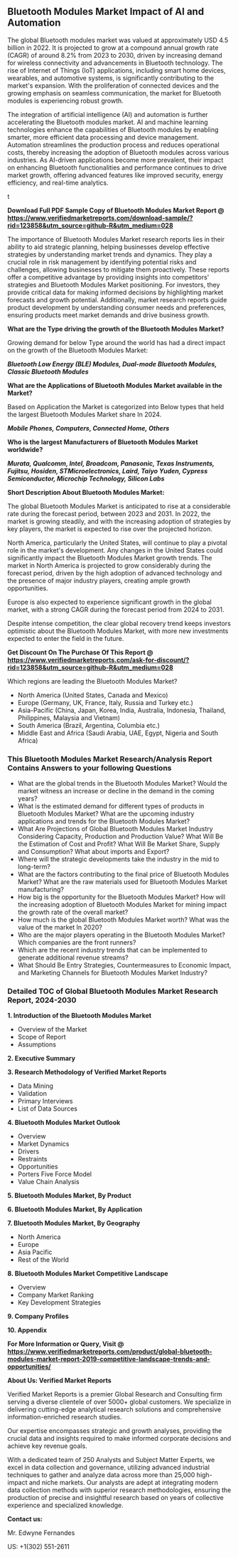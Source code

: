 <h2>Bluetooth Modules Market Impact of AI and Automation</h2><p>The global Bluetooth modules market was valued at approximately USD 4.5 billion in 2022. It is projected to grow at a compound annual growth rate (CAGR) of around 8.2% from 2023 to 2030, driven by increasing demand for wireless connectivity and advancements in Bluetooth technology. The rise of Internet of Things (IoT) applications, including smart home devices, wearables, and automotive systems, is significantly contributing to the market's expansion. With the proliferation of connected devices and the growing emphasis on seamless communication, the market for Bluetooth modules is experiencing robust growth.</p><p>The integration of artificial intelligence (AI) and automation is further accelerating the Bluetooth modules market. AI and machine learning technologies enhance the capabilities of Bluetooth modules by enabling smarter, more efficient data processing and device management. Automation streamlines the production process and reduces operational costs, thereby increasing the adoption of Bluetooth modules across various industries. As AI-driven applications become more prevalent, their impact on enhancing Bluetooth functionalities and performance continues to drive market growth, offering advanced features like improved security, energy efficiency, and real-time analytics.</p>t</p><p id="" class=""><strong>Download Full PDF Sample Copy of Bluetooth Modules Market Report @ <a href="https://www.verifiedmarketreports.com/download-sample/?rid=123858&utm_source=github-R&utm_medium=028" target="_blank">https://www.verifiedmarketreports.com/download-sample/?rid=123858&utm_source=github-R&utm_medium=028</a></strong></p><p>The importance of&nbsp;Bluetooth Modules Market research reports lies in their ability to aid strategic planning, helping businesses develop effective strategies by understanding market trends and dynamics. They play a crucial role in risk management by identifying potential risks and challenges, allowing businesses to mitigate them proactively. These reports offer a competitive advantage by providing insights into competitors' strategies and Bluetooth Modules Market positioning. For investors, they provide critical data for making informed decisions by highlighting market forecasts and growth potential. Additionally, market research reports guide product development by understanding consumer needs and preferences, ensuring products meet market demands and drive business growth.</p><p><strong>What are the&nbsp;Type driving the growth of the Bluetooth Modules Market?</strong></p><p id="" class="">Growing demand for below Type around the world has had a direct impact on the growth of the Bluetooth Modules Market:</p><em><strong>Bluetooth Low Energy (BLE) Modules, Dual-mode Bluetooth Modules, Classic Bluetooth Modules</strong></em></p><strong>What are the&nbsp;Applications&nbsp;of Bluetooth Modules Market available in the Market?</strong></p><p id="" class="">Based on Application the Market is categorized into Below types that held the largest Bluetooth Modules Market share In 2024.</p><em><strong>Mobile Phones, Computers, Connected Home, Others</strong></em></p><strong>Who is the largest Manufacturers of Bluetooth Modules Market worldwide?</strong></p><p><em><strong>Murata, Qualcomm, Intel, Broadcom, Panasonic, Texas Instruments, Fujitsu, Hosiden, STMicroelectronics, Laird, Taiyo Yuden, Cypress Semiconductor, Microchip Technology, Silicon Labs</strong></em></p><p id="" class=""><strong>Short Description About Bluetooth Modules Market:</strong></p><p>The global Bluetooth Modules Market is anticipated to rise at a considerable rate during the forecast period, between 2023 and 2031. In 2022, the market is growing steadily, and with the increasing adoption of strategies by key players, the market is expected to rise over the projected horizon.</p><p>North America, particularly the United States, will continue to play a pivotal role in the market's development. Any changes in the United States could significantly impact the Bluetooth Modules Market growth trends. The market in North America is projected to grow considerably during the forecast period, driven by the high adoption of advanced technology and the presence of major industry players, creating ample growth opportunities.</p><p>Europe is also expected to experience significant growth in the global market, with a strong CAGR during the forecast period from 2024 to 2031.</p><p>Despite intense competition, the clear global recovery trend keeps investors optimistic about the Bluetooth Modules Market, with more new investments expected to enter the field in the future.</p><p id="" class=""><strong>Get Discount On The Purchase Of This Report @ <a href="https://www.verifiedmarketreports.com/ask-for-discount/?rid=123858&utm_source=github-R&utm_medium=028" target="_blank">https://www.verifiedmarketreports.com/ask-for-discount/?rid=123858&utm_source=github-R&utm_medium=028</a></strong></p>Which regions are leading the Bluetooth Modules Market?</p><ul><li>North America (United States, Canada and Mexico)</li><li>Europe (Germany, UK, France, Italy, Russia and Turkey etc.)</li><li>Asia-Pacific (China, Japan, Korea, India, Australia, Indonesia, Thailand, Philippines, Malaysia and Vietnam)</li><li>South America (Brazil, Argentina, Columbia etc.)</li><li>Middle East and Africa (Saudi Arabia, UAE, Egypt, Nigeria and South Africa)</li></ul><h3 id="" class="">This Bluetooth Modules Market Research/Analysis Report Contains Answers to your following Questions</h3><ul><li>What are the global trends in the Bluetooth Modules Market? Would the market witness an increase or decline in the demand in the coming years?</li><li>What is the estimated demand for different types of products in Bluetooth Modules Market? What are the upcoming industry applications and trends for the Bluetooth Modules Market?</li><li>What Are Projections of Global Bluetooth Modules Market Industry Considering Capacity, Production and Production Value? What Will Be the Estimation of Cost and Profit? What Will Be Market Share, Supply and Consumption? What about imports and Export?</li><li>Where will the strategic developments take the industry in the mid to long-term?</li><li>What are the factors contributing to the final price of Bluetooth Modules Market? What are the raw materials used for Bluetooth Modules Market manufacturing?</li><li>How big is the opportunity for the Bluetooth Modules Market? How will the increasing adoption of Bluetooth Modules Market for mining impact the growth rate of the overall market?</li><li>How much is the global Bluetooth Modules Market worth? What was the value of the market In 2020?</li><li>Who are the major players operating in the Bluetooth Modules Market? Which companies are the front runners?</li><li>Which are the recent industry trends that can be implemented to generate additional revenue streams?</li><li>What Should Be Entry Strategies, Countermeasures to Economic Impact, and Marketing Channels for Bluetooth Modules Market Industry?</li></ul><h3 id="" class="">Detailed TOC of Global Bluetooth Modules Market Research Report, 2024-2030</h3><p id="" class=""><strong>1. Introduction of the Bluetooth Modules Market</strong></p><ul><li>Overview of the Market</li><li>Scope of Report</li><li>Assumptions</li></ul><p id="" class=""><strong>2. Executive Summary</strong></p><p id="" class=""><strong>3. Research Methodology of Verified Market Reports</strong></p><ul><li>Data Mining</li><li>Validation</li><li>Primary Interviews</li><li>List of Data Sources</li></ul><p id="" class=""><strong>4. Bluetooth Modules Market Outlook</strong></p><ul><li>Overview</li><li>Market Dynamics</li><li>Drivers</li><li>Restraints</li><li>Opportunities</li><li>Porters Five Force Model</li><li>Value Chain Analysis</li></ul><p id="" class=""><strong>5. Bluetooth Modules Market, By Product</strong></p><p id="" class=""><strong>6. Bluetooth Modules Market, By Application</strong></p><p id="" class=""><strong>7. Bluetooth Modules Market, By Geography</strong></p><ul><li>North America</li><li>Europe</li><li>Asia Pacific</li><li>Rest of the World</li></ul><p id="" class=""><strong>8. Bluetooth Modules Market Competitive Landscape</strong></p><ul><li>Overview</li><li>Company Market Ranking</li><li>Key Development Strategies</li></ul><p id="" class=""><strong>9. Company Profiles</strong></p><p id="" class=""><strong>10. Appendix</strong></p><p id="" class=""><strong>For More Information or Query, Visit @ <a href="https://www.verifiedmarketreports.com/product/global-bluetooth-modules-market-report-2019-competitive-landscape-trends-and-opportunities/" target="_blank">https://www.verifiedmarketreports.com/product/global-bluetooth-modules-market-report-2019-competitive-landscape-trends-and-opportunities/</a></strong></p><p id="" class=""><strong>About Us: Verified Market Reports</strong></p><p id="" class="">Verified Market Reports is a premier Global Research and Consulting firm serving a diverse clientele of over 5000+ global customers. We specialize in delivering cutting-edge analytical research solutions and comprehensive information-enriched research studies.</p><p id="" class="">Our expertise encompasses strategic and growth analyses, providing the crucial data and insights required to make informed corporate decisions and achieve key revenue goals.</p><p id="" class="">With a dedicated team of 250 Analysts and Subject Matter Experts, we excel in data collection and governance, utilizing advanced industrial techniques to gather and analyze data across more than 25,000 high-impact and niche markets. Our analysts are adept at integrating modern data collection methods with superior research methodologies, ensuring the production of precise and insightful research based on years of collective experience and specialized knowledge.</p><p id="" class=""><strong>Contact us:</strong></p><p id="" class="">Mr. Edwyne Fernandes</p><p id="" class="">US: +1(302) 551-2611</p>